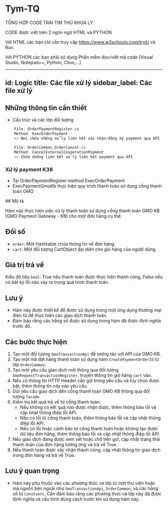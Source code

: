 # Tym-TQ

TỔNG HỢP CODE TRÁI TIM THỦ KHOA LÝ 

CODE được viết trên 2 ngôn ngữ HTML và PYTHON

Với HTML các bạn chỉ cần truy cập https://www.w3schools.com/tryit/ và Run.

Với PYTHON các bạn phải sử dụng Phần mềm đọc/viết mã code (Visual Studio, Notepad++, Python, Clion,...)

---
id: Logic
title: Các file xử lý
sidebar_label: Các file xử lý
---

## Những thông tin cần thiết
- Cấu trúc và các lớp đối tượng
```cs
    File: OrderPaymentRegister.cs
    Method: ExecOrderPayment
    => Nơi chứa những xử lý liên kết xác nhận/đăng ký payment qua API

    File: OrderCommon_OrderCancel.cs
    Method: CancelExternalCooperationPayment
    => Chứa những liên kết xử lý liên kết payment qua API
```
### Xử lý payment K38
- Tại OrderPaymentRegister method ExecOrderPayment
- ExecPaymentGmoKb thực hiện quy trình thanh toán sử dụng cổng thanh toán GMO
<ModalViewImage src='img/Payments/K38/func/handle1.png' />
## Mô tả

Hàm này thực hiện việc xử lý thanh toán sử dụng cổng thanh toán GMO KB (GMO Payment Gateway - KB) cho một đơn hàng cụ thể.

## Đối số

- `order`: Một Hashtable chứa thông tin về đơn hàng.
- `cart`: Một đối tượng CartObject đại diện cho giỏ hàng của người dùng.

## Giá trị trả về

Kiểu dữ liệu `bool`: True nếu thanh toán được thực hiện thành công, False nếu có bất kỳ lỗi nào xảy ra trong quá trình thanh toán.

## Lưu ý

- Hàm này được thiết kế để được sử dụng trong một ứng dụng thương mại điện tử để thực hiện các giao dịch thanh toán.
- Đảm bảo rằng các hằng số được sử dụng trong hàm đã được định nghĩa trước đó.

## Các bước thực hiện

1. Tạo một đối tượng `GmoTransactionApi` để tương tác với API của GMO KB.
2. Tạo một mã đặt hàng thanh toán sử dụng hàm `CreatePaymentOrderId` từ lớp `OrderCommon`.
3. Tạo một yêu cầu giao dịch mới thông qua đối tượng `GmoRequestTransactionRegister`, truyền thông tin giỏ hàng `cart` vào.
4. Nếu có thông tin HTTP Header cần gửi trong yêu cầu và tùy chọn được bật, thêm thông tin này vào yêu cầu.
5. Gửi yêu cầu giao dịch đến cổng thanh toán GMO KB thông qua đối tượng `facade`.
6. Kiểm tra kết quả trả về từ cổng thanh toán:
   - Nếu không có kết quả nào được nhận được, thêm thông báo lỗi và cập nhật thông điệp lỗi API.
   - Nếu có lỗi từ cổng thanh toán, thêm thông báo lỗi và cập nhật thông điệp lỗi API.
   - Nếu có lỗi hoặc cảnh báo từ cổng thanh toán hoặc không tạo được dữ liệu đơn hàng, thêm thông báo lỗi và cập nhật thông điệp lỗi API.
7. Nếu giao dịch đang được xem xét hoặc chờ tiền gửi, cập nhật trạng thái thanh toán của đơn hàng tương ứng và trả về True.
8. Nếu thanh toán được xác nhận thành công, cập nhật thông tin giao dịch trong đơn hàng và trả về True.

## Lưu ý quan trọng

- Hàm này phụ thuộc vào các phương thức và lớp từ một thư viện hoặc mã nguồn bên ngoài như `GmoTransactionApi`, `OrderCommon`, và các hằng số từ `Constants`. Cần đảm bảo rằng các phương thức và lớp này đã được định nghĩa và cấu hình đúng cách trước khi sử dụng hàm này.

<ModalViewImage src='img/Payments/K38/func/handle2.png' />
<ModalViewImage src='img/Payments/K38/func/handle3.png' />
